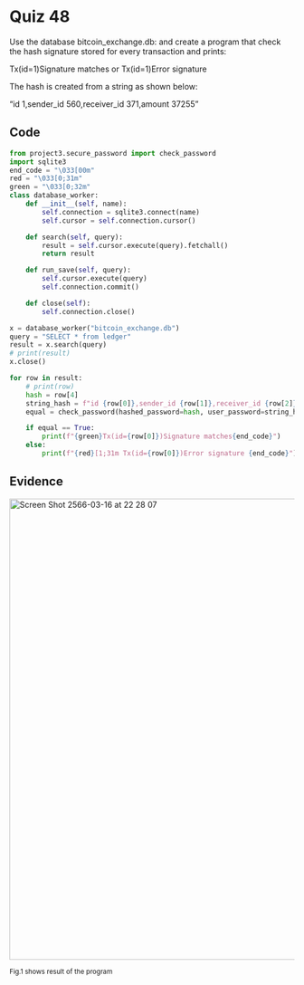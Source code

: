 # Quiz 48

Use the database bitcoin_exchange.db: and create a program that check the hash signature stored for every transaction and prints:

Tx(id=1)Signature matches or  Tx(id=1)Error signature

The hash is created from a string as shown below:

“id 1,sender_id 560,receiver_id 371,amount 37255”

## Code

```py
from project3.secure_password import check_password
import sqlite3
end_code = "\033[00m"
red = "\033[0;31m"
green = "\033[0;32m"
class database_worker:
    def __init__(self, name):
        self.connection = sqlite3.connect(name)
        self.cursor = self.connection.cursor()

    def search(self, query):
        result = self.cursor.execute(query).fetchall()
        return result

    def run_save(self, query):
        self.cursor.execute(query)
        self.connection.commit()

    def close(self):
        self.connection.close()

x = database_worker("bitcoin_exchange.db")
query = "SELECT * from ledger"
result = x.search(query)
# print(result)
x.close()

for row in result:
    # print(row)
    hash = row[4]
    string_hash = f"id {row[0]},sender_id {row[1]},receiver_id {row[2]},amount {row[3]}"
    equal = check_password(hashed_password=hash, user_password=string_hash)

    if equal == True:
        print(f"{green}Tx(id={row[0]})Signature matches{end_code}")
    else:
        print(f"{red}[1;31m Tx(id={row[0]})Error signature {end_code}")
```

## Evidence

<img width="815" alt="Screen Shot 2566-03-16 at 22 28 07" src="https://user-images.githubusercontent.com/111941936/225631720-3a3d1a3d-3cdd-425e-b70c-75c783a2583b.png">

<sub>Fig.1 shows result of the program
